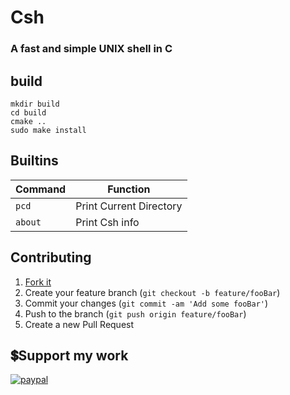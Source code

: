# Csh
### A fast and simple UNIX shell in C

## build

```
mkdir build
cd build
cmake ..
sudo make install
```
## Builtins

| Command              | Function                                                               |
| -------------------- | ---------------------------------------------------------------------- |
| `pcd`| Print Current Directory      |
| `about `| Print Csh info       	|

## Contributing

1. [Fork it](<https://github.com/Mirko-r/extrattor/fork>)
2. Create your feature branch (`git checkout -b feature/fooBar`)
3. Commit your changes (`git commit -am 'Add some fooBar'`)
4. Push to the branch (`git push origin feature/fooBar`)
5. Create a new Pull Request

## 💲Support my work

[![paypal](https://img.shields.io/badge/PayPal-00457C?style=for-the-badge&logo=paypal&logoColor=white)](https://paypal.me/stupidamentepod)
